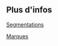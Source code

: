 ## Plus d'infos

<a class='see-also' href='segmentations.html'><span class='title'>Segmentations</span></a>

<a class='see-also' href='marques.html'><span class='title'>Marques</span></a>

